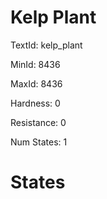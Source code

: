 # Kelp Plant

TextId: kelp_plant

MinId: 8436

MaxId: 8436

Hardness: 0

Resistance: 0


Num States: 1

# States
```

```